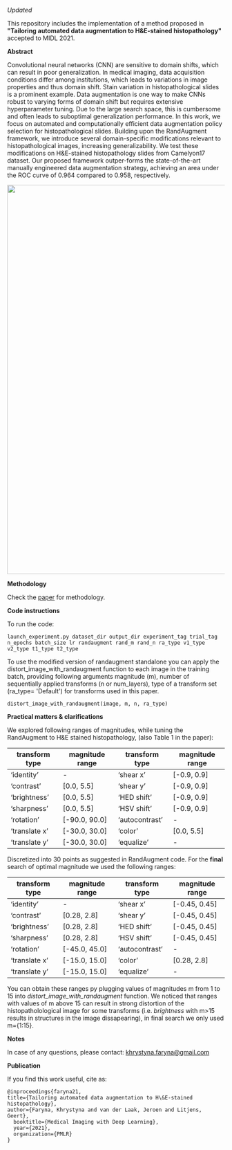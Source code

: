 *Updated*

This repository includes the implementation of a method proposed in **"Tailoring automated data augmentation to H&E-stained histopathology"** accepted to MIDL 2021.

**Abstract**

Convolutional neural networks (CNN) are sensitive to domain shifts, which can result in poor generalization.  In medical imaging, data acquisition conditions differ among institutions, which leads to variations in image properties and thus domain shift.  Stain variation in histopathological slides is a prominent example.  Data augmentation is one way to make CNNs robust to varying forms of domain shift but requires extensive hyperparameter tuning.   Due  to  the  large  search  space,  this  is  cumbersome  and  often  leads  to  suboptimal generalization  performance.   In  this  work,  we  focus  on  automated  and  computationally efficient data augmentation policy selection for histopathological slides.  Building upon the RandAugment framework, we introduce several domain-specific modifications relevant to histopathological images, increasing generalizability.  We test these modifications on H&E-stained histopathology slides from Camelyon17 dataset. Our proposed framework outper-forms the state-of-the-art manually engineered data augmentation strategy, achieving an area under the ROC curve of 0.964 compared to 0.958, respectively.

<div align="center">
    <img src="/he-randaugment/augmentations_new.png" width="900px"</img> 
</div>

**Methodology**

Check the [paper](https://2021.midl.io/proceedings/faryna21.pdf) for methodology.


**Code instructions**

To run the code:
```
launch_experiment.py dataset_dir output_dir experiment_tag trial_tag n_epochs batch_size lr randaugment rand_m rand_n ra_type v1_type v2_type t1_type t2_type
```
To use the modified version of randaugment standalone you can apply the distort_image_with_randaugment function to each image in the training batch, providing following arguments magnitude (m), number of sequentially applied transforms (n or num_layers), type of a transform set (ra_type= 'Default') for transforms used in this paper. 
```
distort_image_with_randaugment(image, m, n, ra_type)
``` 

**Practical matters & clarifications**


We explored following ranges of magnitudes, while tuning the RandAugment to H&E stained histopathology, (also Table 1 in the paper):

| transform type | magnitude range | transform type | magnitude range |
| ------------- | ------------- | ------------- | ------------- |
|‘identity’ | - | ‘shear x’ | [-0.9, 0.9] |
|‘contrast’ | [0.0, 5.5] | ‘shear y’ | [-0.9, 0.9] |
|‘brightness’ | [0.0, 5.5] | ‘HED shift’ | [-0.9, 0.9] |
|‘sharpness’ | [0.0, 5.5] | ‘HSV shift’ | [-0.9, 0.9] |
|‘rotation’ | [-90.0, 90.0] | ‘autocontrast’ | - |
|‘translate x’ | [-30.0, 30.0] | ‘color’ | [0.0, 5.5] |
|‘translate y’ | [-30.0, 30.0] | ‘equalize’ | - |

Discretized into 30 points as suggested in RandAugment code. 
For the **final** search of optimal magnitude we used the following ranges:

| transform type | magnitude range | transform type | magnitude range |
| ------------- | ------------- | ------------- | ------------- |
|‘identity’ | - | ‘shear x’ | [-0.45, 0.45] |
|‘contrast’ | [0.28, 2.8] | ‘shear y’ | [-0.45, 0.45] |
|‘brightness’ | [0.28, 2.8] | ‘HED shift’ | [-0.45, 0.45] |
|‘sharpness’ | [0.28, 2.8] | ‘HSV shift’ | [-0.45, 0.45] |
|‘rotation’ | [-45.0, 45.0] | ‘autocontrast’ | - |
|‘translate x’ | [-15.0, 15.0] | ‘color’ | [0.28, 2.8] |
|‘translate y’ | [-15.0, 15.0] | ‘equalize’ | - |

You can obtain these ranges py plugging values of magnitudes m from 1 to 15 into *distort_image_with_randaugment* function. We noticed that ranges with values of m above 15 can result in strong distortion of the histopatholological image for some transforms (i.e. *brightness* with m>15 results in structures in the image dissapearing), in final search we only used m={1:15}. 

**Notes**

In case of any questions, please contact: khrystyna.faryna@gmail.com 


**Publication**


If you find this work useful, cite as:

```
@inproceedings{faryna21,
title={Tailoring automated data augmentation to H\&E-stained histopathology},
author={Faryna, Khrystyna and van der Laak, Jeroen and Litjens, Geert},
  booktitle={Medical Imaging with Deep Learning},
  year={2021},
  organization={PMLR}
}
```
